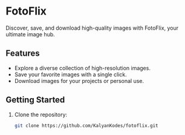 # FotoFlix

Discover, save, and download high-quality images with FotoFlix, your ultimate image hub.

## Features

- Explore a diverse collection of high-resolution images.
- Save your favorite images with a single click.
- Download images for your projects or personal use.

## Getting Started

1. Clone the repository:
   ```bash
   git clone https://github.com/KalyanKodes/fotoflix.git
